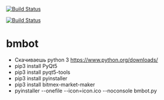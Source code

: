 [![Build Status](https://img.shields.io/travis/n1nj4z33/bmbot.svg?label=Linux%20build%20%40%20Travis%20CI)](https://travis-ci.org/n1nj4z33/bmbot)

[![Build Status](https://img.shields.io/appveyor/ci/n1nj4z33/bmbot.svg?label=Windows%20build%20%40%20Appveyor)](https://travis-ci.org/n1nj4z33/bmbot)

# bmbot
- Скачиваешь python 3 https://www.python.org/downloads/
- pip3 install PyQt5
- pip3 install pyqt5-tools
- pip3 install pyinstaller
- pip3 install bitmex-market-maker
- pyinstaller --onefile --icon=icon.ico --noconsole bmbot.py
